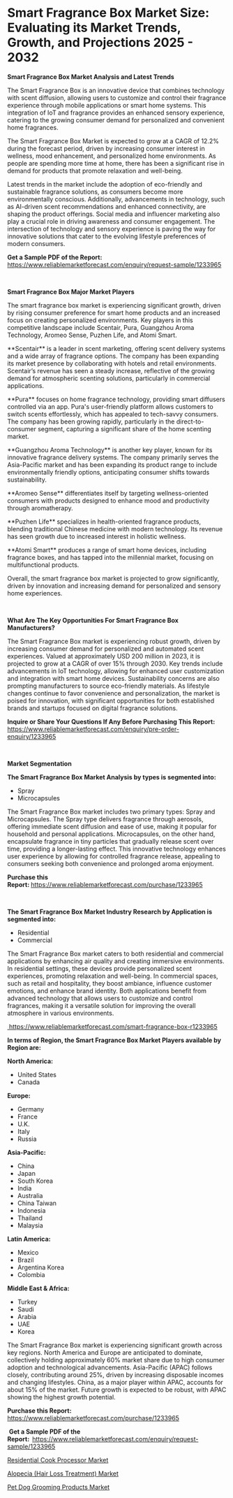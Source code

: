 <p><h1>Smart Fragrance Box Market Size: Evaluating its Market Trends, Growth, and Projections 2025 - 2032</h1></p><p><strong>Smart Fragrance Box Market Analysis and Latest Trends</strong></p>
<p><p>The Smart Fragrance Box is an innovative device that combines technology with scent diffusion, allowing users to customize and control their fragrance experience through mobile applications or smart home systems. This integration of IoT and fragrance provides an enhanced sensory experience, catering to the growing consumer demand for personalized and convenient home fragrances.</p><p>The Smart Fragrance Box Market is expected to grow at a CAGR of 12.2% during the forecast period, driven by increasing consumer interest in wellness, mood enhancement, and personalized home environments. As people are spending more time at home, there has been a significant rise in demand for products that promote relaxation and well-being. </p><p>Latest trends in the market include the adoption of eco-friendly and sustainable fragrance solutions, as consumers become more environmentally conscious. Additionally, advancements in technology, such as AI-driven scent recommendations and enhanced connectivity, are shaping the product offerings. Social media and influencer marketing also play a crucial role in driving awareness and consumer engagement. The intersection of technology and sensory experience is paving the way for innovative solutions that cater to the evolving lifestyle preferences of modern consumers.</p></p>
<p><strong>Get a Sample PDF of the Report:&nbsp;</strong> <a href="https://www.reliablemarketforecast.com/enquiry/request-sample/1233965?utm_campaign=950&utm_medium=2&utm_source=Github&utm_content=ia&utm_term=09022025&utm_id=smart-fragrance-box">https://www.reliablemarketforecast.com/enquiry/request-sample/1233965</a></p>
<p>&nbsp;</p>
<p><strong>Smart Fragrance Box Major Market Players</strong></p>
<p><p>The smart fragrance box market is experiencing significant growth, driven by rising consumer preference for smart home products and an increased focus on creating personalized environments. Key players in this competitive landscape include Scentair, Pura, Guangzhou Aroma Technology, Aromeo Sense, Puzhen Life, and Atomi Smart.</p><p>**Scentair** is a leader in scent marketing, offering scent delivery systems and a wide array of fragrance options. The company has been expanding its market presence by collaborating with hotels and retail environments. Scentair’s revenue has seen a steady increase, reflective of the growing demand for atmospheric scenting solutions, particularly in commercial applications.</p><p>**Pura** focuses on home fragrance technology, providing smart diffusers controlled via an app. Pura's user-friendly platform allows customers to switch scents effortlessly, which has appealed to tech-savvy consumers. The company has been growing rapidly, particularly in the direct-to-consumer segment, capturing a significant share of the home scenting market.</p><p>**Guangzhou Aroma Technology** is another key player, known for its innovative fragrance delivery systems. The company primarily serves the Asia-Pacific market and has been expanding its product range to include environmentally friendly options, anticipating consumer shifts towards sustainability.</p><p>**Aromeo Sense** differentiates itself by targeting wellness-oriented consumers with products designed to enhance mood and productivity through aromatherapy.</p><p>**Puzhen Life** specializes in health-oriented fragrance products, blending traditional Chinese medicine with modern technology. Its revenue has seen growth due to increased interest in holistic wellness.</p><p>**Atomi Smart** produces a range of smart home devices, including fragrance boxes, and has tapped into the millennial market, focusing on multifunctional products. </p><p>Overall, the smart fragrance box market is projected to grow significantly, driven by innovation and increasing demand for personalized and sensory home experiences.</p></p>
<p>&nbsp;</p>
<p><strong>What Are The Key Opportunities For Smart Fragrance Box Manufacturers?</strong></p>
<p><p>The Smart Fragrance Box market is experiencing robust growth, driven by increasing consumer demand for personalized and automated scent experiences. Valued at approximately USD 200 million in 2023, it is projected to grow at a CAGR of over 15% through 2030. Key trends include advancements in IoT technology, allowing for enhanced user customization and integration with smart home devices. Sustainability concerns are also prompting manufacturers to source eco-friendly materials. As lifestyle changes continue to favor convenience and personalization, the market is poised for innovation, with significant opportunities for both established brands and startups focused on digital fragrance solutions.</p></p>
<p><strong>Inquire or Share Your Questions If Any Before Purchasing This Report:</strong> <a href="https://www.reliablemarketforecast.com/enquiry/pre-order-enquiry/1233965?utm_campaign=950&utm_medium=2&utm_source=Github&utm_content=ia&utm_term=09022025&utm_id=smart-fragrance-box">https://www.reliablemarketforecast.com/enquiry/pre-order-enquiry/1233965</a></p>
<p>&nbsp;</p>
<p><strong>Market Segmentation</strong></p>
<p><strong>The Smart Fragrance Box Market Analysis by types is segmented into:</strong></p>
<p><ul><li>Spray</li><li>Microcapsules</li></ul></p>
<p><p>The Smart Fragrance Box market includes two primary types: Spray and Microcapsules. The Spray type delivers fragrance through aerosols, offering immediate scent diffusion and ease of use, making it popular for household and personal applications. Microcapsules, on the other hand, encapsulate fragrance in tiny particles that gradually release scent over time, providing a longer-lasting effect. This innovative technology enhances user experience by allowing for controlled fragrance release, appealing to consumers seeking both convenience and prolonged aroma enjoyment.</p></p>
<p><strong>Purchase this Report:&nbsp;</strong><a href="https://www.reliablemarketforecast.com/purchase/1233965?utm_campaign=950&utm_medium=2&utm_source=Github&utm_content=ia&utm_term=09022025&utm_id=smart-fragrance-box">https://www.reliablemarketforecast.com/purchase/1233965</a></p>
<p>&nbsp;</p>
<p><strong>The Smart Fragrance Box Market Industry Research by Application is segmented into:</strong></p>
<p><ul><li>Residential</li><li>Commercial</li></ul></p>
<p><p>The Smart Fragrance Box market caters to both residential and commercial applications by enhancing air quality and creating immersive environments. In residential settings, these devices provide personalized scent experiences, promoting relaxation and well-being. In commercial spaces, such as retail and hospitality, they boost ambiance, influence customer emotions, and enhance brand identity. Both applications benefit from advanced technology that allows users to customize and control fragrances, making it a versatile solution for improving the overall atmosphere in various environments.</p></p>
<p><a href="https://www.reliablemarketforecast.com/smart-fragrance-box-r1233965?utm_campaign=950&utm_medium=2&utm_source=Github&utm_content=ia&utm_term=09022025&utm_id=smart-fragrance-box">&nbsp;https://www.reliablemarketforecast.com/smart-fragrance-box-r1233965</a></p>
<p><strong>In terms of Region, the Smart Fragrance Box Market Players available by Region are:</strong></p>
<p>
    <p> <strong> North America: </strong>
        <ul>
            <li>United States</li>
            <li>Canada</li>
        </ul>
        </p> 
    <p> <strong> Europe: </strong>
        <ul>
            <li>Germany</li>
            <li>France</li>
            <li>U.K.</li>
            <li>Italy</li>
            <li>Russia</li>
        </ul>
        </p> 
    <p> <strong> Asia-Pacific: </strong>
        <ul>
            <li>China</li>
            <li>Japan</li>
            <li>South Korea</li>
            <li>India</li>
            <li>Australia</li>
            <li>China Taiwan</li>
            <li>Indonesia</li>
            <li>Thailand</li>
            <li>Malaysia</li>
        </ul>
        </p> 
    <p> <strong> Latin America: </strong>
        <ul>
            <li>Mexico</li>
            <li>Brazil</li>
            <li>Argentina Korea</li>
            <li>Colombia</li>
        </ul>
        </p> 
    <p> <strong> Middle East & Africa: </strong>
        <ul>
            <li>Turkey</li>
            <li>Saudi</li>
            <li>Arabia</li>
            <li>UAE</li>
            <li>Korea</li>
        </ul>
    </p>
    </p>
<p><p>The Smart Fragrance Box market is experiencing significant growth across key regions. North America and Europe are anticipated to dominate, collectively holding approximately 60% market share due to high consumer adoption and technological advancements. Asia-Pacific (APAC) follows closely, contributing around 25%, driven by increasing disposable incomes and changing lifestyles. China, as a major player within APAC, accounts for about 15% of the market. Future growth is expected to be robust, with APAC showing the highest growth potential.</p></p>
<p><strong>Purchase this Report: </strong><a href="https://www.reliablemarketforecast.com/purchase/1233965?utm_campaign=950&utm_medium=2&utm_source=Github&utm_content=ia&utm_term=09022025&utm_id=smart-fragrance-box">https://www.reliablemarketforecast.com/purchase/1233965</a></p>
<p>&nbsp;<strong>Get a Sample PDF of the Report:&nbsp;&nbsp;</strong><a href="https://www.reliablemarketforecast.com/enquiry/request-sample/1233965?utm_campaign=950&utm_medium=2&utm_source=Github&utm_content=ia&utm_term=09022025&utm_id=smart-fragrance-box">https://www.reliablemarketforecast.com/enquiry/request-sample/1233965</a></p>
<p><strong></strong></p>
<p><p><a href="https://github.com/aarajlyre/Market-Research-Report-List-1/blob/main/residential-cook-processor-market.md?utm_campaign=950&utm_medium=2&utm_source=Github&utm_content=ia&utm_term=09022025&utm_id=smart-fragrance-box">Residential Cook Processor Market</a></p><p><a href="https://github.com/gemburaunio/Market-Research-Report-List-1/blob/main/alopecia-hair-loss-treatment-market.md?utm_campaign=950&utm_medium=2&utm_source=Github&utm_content=ia&utm_term=09022025&utm_id=smart-fragrance-box">Alopecia (Hair Loss Treatment) Market</a></p><p><a href="https://github.com/raaschadonle/Market-Research-Report-List-1/blob/main/pet-dog-grooming-products-market.md?utm_campaign=950&utm_medium=2&utm_source=Github&utm_content=ia&utm_term=09022025&utm_id=smart-fragrance-box">Pet Dog Grooming Products Market</a></p></p>